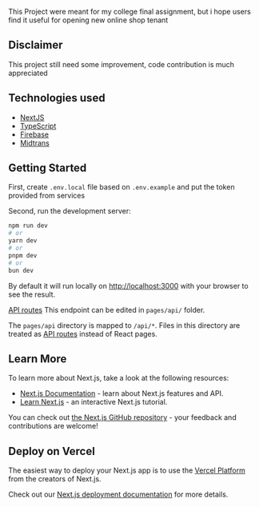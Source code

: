 This Project were meant for my college final assignment, but i hope users find it useful for opening new online shop tenant

## Disclaimer

This project still need some improvement, code contribution is much appreciated

## Technologies used

- [NextJS](https://nextjs.org/)
- [TypeScript](https://www.typescriptlang.org/)
- [Firebase](https://firebase.google.com/docs)
- [Midtrans](https://docs.midtrans.com/)

## Getting Started

First, create `.env.local` file based on `.env.example` and put the token provided from services

Second, run the development server:

```bash
npm run dev
# or
yarn dev
# or
pnpm dev
# or
bun dev
```

By default it will run locally on [http://localhost:3000](http://localhost:3000) with your browser to see the result.

[API routes](https://nextjs.org/docs/api-routes/introduction) This endpoint can be edited in `pages/api/` folder.

The `pages/api` directory is mapped to `/api/*`. Files in this directory are treated as [API routes](https://nextjs.org/docs/api-routes/introduction) instead of React pages.

## Learn More

To learn more about Next.js, take a look at the following resources:

- [Next.js Documentation](https://nextjs.org/docs) - learn about Next.js features and API.
- [Learn Next.js](https://nextjs.org/learn) - an interactive Next.js tutorial.

You can check out [the Next.js GitHub repository](https://github.com/vercel/next.js/) - your feedback and contributions are welcome!

## Deploy on Vercel

The easiest way to deploy your Next.js app is to use the [Vercel Platform](https://vercel.com/new?utm_medium=default-template&filter=next.js&utm_source=create-next-app&utm_campaign=create-next-app-readme) from the creators of Next.js.

Check out our [Next.js deployment documentation](https://nextjs.org/docs/deployment) for more details.
